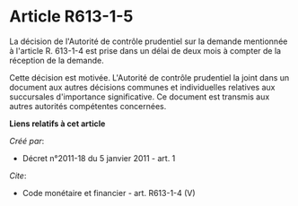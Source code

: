 # Article R613-1-5

La décision de l'Autorité de contrôle prudentiel sur la demande mentionnée à l'article R. 613-1-4 est prise dans un délai de
deux mois à compter de la réception de la demande. 

Cette décision est motivée. L'Autorité de contrôle prudentiel la joint dans un document aux autres décisions communes et
individuelles relatives aux succursales d'importance significative. Ce document est transmis aux autres autorités compétentes
concernées.

**Liens relatifs à cet article**

_Créé par_:

  - Décret n°2011-18 du 5 janvier 2011 - art. 1

_Cite_:

  - Code monétaire et financier - art. R613-1-4 (V)
